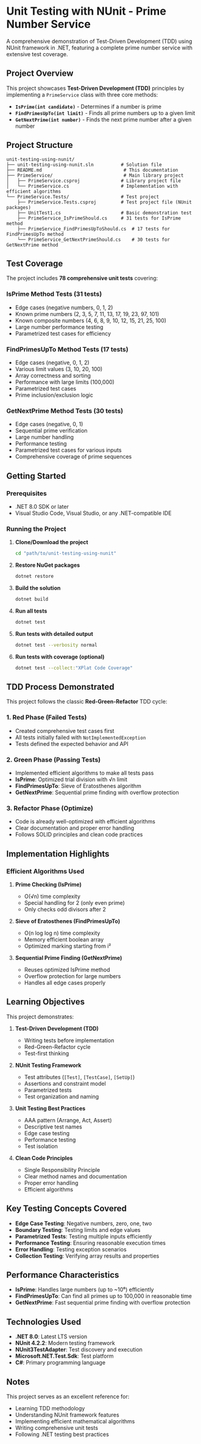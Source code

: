 # Unit Testing with NUnit - Prime Number Service

A comprehensive demonstration of Test-Driven Development (TDD) using NUnit framework in .NET, featuring a complete prime number service with extensive test coverage.

## Project Overview

This project showcases **Test-Driven Development (TDD)** principles by implementing a `PrimeService` class with three core methods:

- **`IsPrime(int candidate)`** - Determines if a number is prime
- **`FindPrimesUpTo(int limit)`** - Finds all prime numbers up to a given limit
- **`GetNextPrime(int number)`** - Finds the next prime number after a given number

## Project Structure

```
unit-testing-using-nunit/
├── unit-testing-using-nunit.sln          # Solution file
├── README.md                              # This documentation
├── PrimeService/                          # Main library project
│   ├── PrimeService.csproj               # Library project file
│   └── PrimeService.cs                   # Implementation with efficient algorithms
└── PrimeService.Tests/                   # Test project
    ├── PrimeService.Tests.csproj         # Test project file (NUnit packages)
    ├── UnitTest1.cs                      # Basic demonstration test
    ├── PrimeService_IsPrimeShould.cs     # 31 tests for IsPrime method
    ├── PrimeService_FindPrimesUpToShould.cs  # 17 tests for FindPrimesUpTo method
    └── PrimeService_GetNextPrimeShould.cs    # 30 tests for GetNextPrime method
```

## Test Coverage

The project includes **78 comprehensive unit tests** covering:

### IsPrime Method Tests (31 tests)
- Edge cases (negative numbers, 0, 1, 2)
- Known prime numbers (2, 3, 5, 7, 11, 13, 17, 19, 23, 97, 101)
- Known composite numbers (4, 6, 8, 9, 10, 12, 15, 21, 25, 100)
- Large number performance testing
- Parametrized test cases for efficiency

### FindPrimesUpTo Method Tests (17 tests)
- Edge cases (negative, 0, 1, 2)
- Various limit values (3, 10, 20, 100)
- Array correctness and sorting
- Performance with large limits (100,000)
- Parametrized test cases
- Prime inclusion/exclusion logic

### GetNextPrime Method Tests (30 tests)
- Edge cases (negative, 0, 1)
- Sequential prime verification
- Large number handling
- Performance testing
- Parametrized test cases for various inputs
- Comprehensive coverage of prime sequences

## Getting Started

### Prerequisites
- .NET 8.0 SDK or later
- Visual Studio Code, Visual Studio, or any .NET-compatible IDE

### Running the Project

1. **Clone/Download the project**
   ```bash
   cd "path/to/unit-testing-using-nunit"
   ```

2. **Restore NuGet packages**
   ```bash
   dotnet restore
   ```

3. **Build the solution**
   ```bash
   dotnet build
   ```

4. **Run all tests**
   ```bash
   dotnet test
   ```

5. **Run tests with detailed output**
   ```bash
   dotnet test --verbosity normal
   ```

6. **Run tests with coverage (optional)**
   ```bash
   dotnet test --collect:"XPlat Code Coverage"
   ```

## TDD Process Demonstrated

This project follows the classic **Red-Green-Refactor** TDD cycle:

### 1. Red Phase (Failed Tests)
- Created comprehensive test cases first
- All tests initially failed with `NotImplementedException`
- Tests defined the expected behavior and API

### 2. Green Phase (Passing Tests)
- Implemented efficient algorithms to make all tests pass
- **IsPrime**: Optimized trial division with √n limit
- **FindPrimesUpTo**: Sieve of Eratosthenes algorithm
- **GetNextPrime**: Sequential prime finding with overflow protection

### 3. Refactor Phase (Optimize)
- Code is already well-optimized with efficient algorithms
- Clear documentation and proper error handling
- Follows SOLID principles and clean code practices

## Implementation Highlights

### Efficient Algorithms Used

1. **Prime Checking (IsPrime)**
   - O(√n) time complexity
   - Special handling for 2 (only even prime)
   - Only checks odd divisors after 2

2. **Sieve of Eratosthenes (FindPrimesUpTo)**
   - O(n log log n) time complexity
   - Memory efficient boolean array
   - Optimized marking starting from i²

3. **Sequential Prime Finding (GetNextPrime)**
   - Reuses optimized IsPrime method
   - Overflow protection for large numbers
   - Handles all edge cases properly

## Learning Objectives

This project demonstrates:

1. **Test-Driven Development (TDD)**
   - Writing tests before implementation
   - Red-Green-Refactor cycle
   - Test-first thinking

2. **NUnit Testing Framework**
   - Test attributes (`[Test]`, `[TestCase]`, `[SetUp]`)
   - Assertions and constraint model
   - Parametrized tests
   - Test organization and naming

3. **Unit Testing Best Practices**
   - AAA pattern (Arrange, Act, Assert)
   - Descriptive test names
   - Edge case testing
   - Performance testing
   - Test isolation

4. **Clean Code Principles**
   - Single Responsibility Principle
   - Clear method names and documentation
   - Proper error handling
   - Efficient algorithms

## Key Testing Concepts Covered

- **Edge Case Testing**: Negative numbers, zero, one, two
- **Boundary Testing**: Testing limits and edge values
- **Parametrized Tests**: Testing multiple inputs efficiently
- **Performance Testing**: Ensuring reasonable execution times
- **Error Handling**: Testing exception scenarios
- **Collection Testing**: Verifying array results and properties

## Performance Characteristics

- **IsPrime**: Handles large numbers (up to ~10⁶) efficiently
- **FindPrimesUpTo**: Can find all primes up to 100,000 in reasonable time
- **GetNextPrime**: Fast sequential prime finding with overflow protection

## Technologies Used

- **.NET 8.0**: Latest LTS version
- **NUnit 4.2.2**: Modern testing framework
- **NUnit3TestAdapter**: Test discovery and execution
- **Microsoft.NET.Test.Sdk**: Test platform
- **C#**: Primary programming language

## Notes

This project serves as an excellent reference for:
- Learning TDD methodology
- Understanding NUnit framework features
- Implementing efficient mathematical algorithms
- Writing comprehensive unit tests
- Following .NET testing best practices

